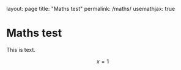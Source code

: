 layout: page
title: "Maths test"
permalink: /maths/
usemathjax: true
# Maths test

This is text.

$$x = 1$$
